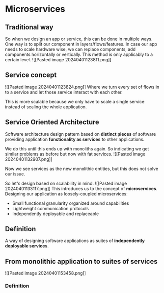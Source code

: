 # Microservices
## Traditional way
So when we design an app or service, this can be done in multiple ways. One way is to split our component in layers/flows/features. In case our app needs to scale hardware wise, we can replace components, add components horizontally or vertically. This method is only applicably to a certain level.
![[Pasted image 20240401123811.png]]
## Service concept
![[Pasted image 20240401123824.png]]
Where we turn every set of flows in to a service and let those service interact with each other.

This is more scalable because we only have to scale a single service instead of scaling the whole application.
## Service Oriented Architecture
Software architecture design pattern based on **distinct pieces** of software providing application **functionality as services** to other applications.

We do this until this ends up with monoliths again. So indicating we get similar problems as before but now with fat services.
![[Pasted image 20240401132907.png]]

Now we see services as the new monolithic entities, but this does not solve our issue. 

So let's design based on scalability in mind.
![[Pasted image 20240401133117.png]]
This introduces us to the concept of **microservices**. 
Designing our application as loosely-coupled microservices:
- Small functional granularity organized around capabilities
- Lightweight communication protocols
- Independently deployable and replaceable
## Definition
A way of designing software applications as suites of **independently deployable services**.
## From monolithic application to suites of services
![[Pasted image 20240401153458.png]]
### Definition
